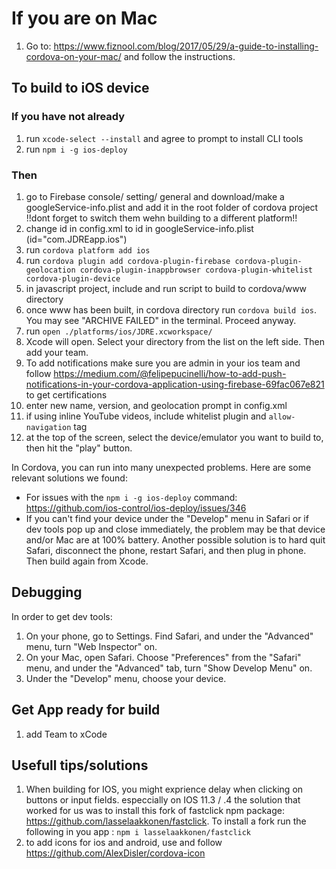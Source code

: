 # If you are on Mac

1. Go to: <https://www.fiznool.com/blog/2017/05/29/a-guide-to-installing-cordova-on-your-mac/> and follow the instructions.

## To build to iOS device

### If you have not already

1. run `xcode-select --install` and agree to prompt to install CLI tools
1. run `npm i -g ios-deploy`

### Then

1. go to Firebase console/ setting/ general and download/make a googleService-info.plist and add it in the root folder of cordova project !!dont forget to switch them wehn building to a different platform!!
1. change id in config.xml to id in googleService-info.plist (id="com.JDREapp.ios")
1. run `cordova platform add ios`
1. run `cordova plugin add cordova-plugin-firebase cordova-plugin-geolocation cordova-plugin-inappbrowser cordova-plugin-whitelist cordova-plugin-device`
1. in javascript project, include and run script to build to cordova/www directory
1. once www has been built, in cordova directory run `cordova build ios`. You may see "ARCHIVE FAILED" in the terminal. Proceed anyway.
1. run `open ./platforms/ios/JDRE.xcworkspace/`
1. Xcode will open. Select your directory from the list on the left side. Then add your team.
1. To add notifications make sure you are admin in your ios team and follow <https://medium.com/@felipepucinelli/how-to-add-push-notifications-in-your-cordova-application-using-firebase-69fac067e821> to get certifications
1. enter new name, version, and geolocation prompt in config.xml
1. if using inline YouTube videos, include whitelist plugin and `allow-navigation` tag
1. at the top of the screen, select the device/emulator you want to build to, then hit the "play" button.

In Cordova, you can run into many unexpected problems. Here are some relevant solutions we found:

* For issues with the `npm i -g ios-deploy` command: <https://github.com/ios-control/ios-deploy/issues/346>
* If you can't find your device under the "Develop" menu in Safari or if dev tools pop up and close immediately, the problem may be that device and/or Mac are at 100% battery. Another possible solution is to hard quit Safari, disconnect the phone, restart Safari, and then plug in phone. Then build again from Xcode.

## Debugging

In order to get dev tools:

1. On your phone, go to Settings. Find Safari, and under the "Advanced" menu, turn "Web Inspector" on.
1. On your Mac, open Safari. Choose "Preferences" from the "Safari" menu, and under the "Advanced" tab, turn "Show Develop Menu" on.
1. Under the "Develop" menu, choose your device.

## Get App ready for build

1. add Team to xCode

## Usefull tips/solutions

1. When building for IOS, you might exprience delay when clicking on buttons or input fields. especcially on IOS 11.3 / .4 the solution that worked for us was to install this fork of fastclick npm package: <https://github.com/lasselaakkonen/fastclick>.   To install a fork run the following in you app : `npm i lasselaakkonen/fastclick`
1. to add icons for ios and android, use and follow <https://github.com/AlexDisler/cordova-icon>
